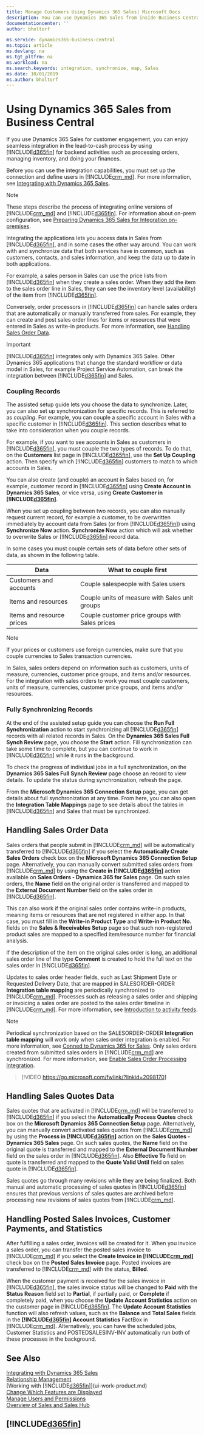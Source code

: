 ```yaml
---
title: Manage Customers Using Dynamics 365 Sales| Microsoft Docs
description: You can use Dynamics 365 Sales from inside Business Central to map data and have seamless integration and synchronization in the lead-to-cash process.
documentationcenter: ''
author: bholtorf

ms.service: dynamics365-business-central
ms.topic: article
ms.devlang: na
ms.tgt_pltfrm: na
ms.workload: na
ms.search.keywords: integration, synchronize, map, Sales
ms.date: 10/01/2019
ms.author: bholtorf
---
```

# Using Dynamics 365 Sales from Business Central
If you use Dynamics 365 Sales for customer engagement, you can enjoy seamless integration in the lead-to-cash process by using [!INCLUDE[d365fin](includes/d365fin_md.md)] for backend activities such as processing orders, managing inventory, and doing your finances.

Before you can use the integration capabilities, you must set up the connection and define users in [!INCLUDE[crm_md](includes/crm_md.md)]. For more information, see [Integrating with Dynamics 365 Sales](admin-prepare-dynamics-365-for-sales-for-integration.md).

> [!NOTE]
> These steps describe the process of integrating online versions of [!INCLUDE[crm_md](includes/crm_md.md)] and [!INCLUDE[d365fin](includes/d365fin_md.md)]. For information about on-prem configuration, see [Preparing Dynamics 365 Sales for Integration on-premises](/dynamics365/business-central/dev-itpro/administration/prepare-dynamics-365-for-sales-for-integration).

Integrating the applications lets you access data in Sales from [!INCLUDE[d365fin](includes/d365fin_md.md)], and in some cases the other way around. You can work with and synchronize data that both services have in common, such as customers, contacts, and sales information, and keep the data up to date in both applications.  

For example, a sales person in Sales can use the price lists from [!INCLUDE[d365fin](includes/d365fin_md.md)] when they create a sales order. When they add the item to the sales order line in Sales, they can see the inventory level (availability) of the item from [!INCLUDE[d365fin](includes/d365fin_md.md)].

Conversely, order processors in [!INCLUDE[d365fin](includes/d365fin_md.md)] can handle sales orders that are automatically or manually transferred from sales. For example, they can create and post sales order lines for items or resources that were entered in Sales as write-in products. For more information, see [Handling Sales Order Data](marketing-integrate-dynamicscrm.md#handling-sales-order-data).

> [!IMPORTANT]  
> [!INCLUDE[d365fin](includes/d365fin_md.md)] integrates only with Dynamics 365 Sales. Other Dynamics 365 applications that change the standard workflow or data model in Sales, for example Project Service Automation, can break the integration between [!INCLUDE[d365fin](includes/d365fin_md.md)] and Sales.

### Coupling Records
The assisted setup guide lets you choose the data to synchronize. Later, you can also set up synchronization for specific records. This is referred to as *coupling*. For example, you can couple a specific account in Sales with a specific customer in [!INCLUDE[d365fin](includes/d365fin_md.md)]. This section describes what to take into consideration when you couple records.

For example, if you want to see accounts in Sales as customers in [!INCLUDE[d365fin](includes/d365fin_md.md)], you must couple the two types of records. To do that, on the **Customers** list page in [!INCLUDE[d365fin](includes/d365fin_md.md)], use the **Set Up Coupling** action. Then specify which [!INCLUDE[d365fin](includes/d365fin_md.md)] customers to match to which accounts in Sales.

You can also create (and couple) an account in Sales based on, for example, customer record in [!INCLUDE[d365fin](includes/d365fin_md.md)] using **Create Account in Dynamics 365 Sales**, or vice versa, using **Create Customer in [!INCLUDE[d365fin](includes/d365fin_md.md)]**.

When you set up coupling between two records, you can also manually request current record, for example a customer, to be overwritten immediately by account data from Sales (or from [!INCLUDE[d365fin](includes/d365fin_md.md)]) using **Synchronize Now** action. **Synchronize Now** action which will ask whether to overwrite Sales or [!INCLUDE[d365fin](includes/d365fin_md.md)] record data.

In some cases you must couple certain sets of data before other sets of data, as shown in the following table.

|Data|What to couple first|
|-----|----|
|Customers and accounts|Couple salespeople with Sales users|
|Items and resources|Couple units of measure with Sales unit groups|
|Items and resource prices|Couple customer price groups with Sales prices|

> [!NOTE]  
> If your prices or customers use foreign currencies, make sure that you couple currencies to Sales transaction currencies.

In Sales, sales orders depend on information such as customers, units of measure, currencies, customer price groups, and items and/or resources. For the integration with sales orders to work you must couple customers, units of measure, currencies, customer price groups, and items and/or resources.

### Fully Synchronizing Records
At the end of the assisted setup guide you can choose the **Run Full Synchronization** action to start synchronizing all [!INCLUDE[d365fin](includes/d365fin_md.md)] records with all related records in Sales. On the **Dynamics 365 Sales Full Synch Review** page, you choose the **Start** action. Fill synchronization can take some time to complete, but you can continue to work in [!INCLUDE[d365fin](includes/d365fin_md.md)] while it runs in the background.

To check the progress of individual jobs in a full synchronization, on the **Dynamics 365 Sales Full Synch Review** page choose an record to view details. To update the status during synchronization, refresh the page.

From the **Microsoft Dynamics 365 Connection Setup** page, you can get details about full synchronization at any time. From here, you can also open the **Integration Table Mappings** page to see details about the tables in [!INCLUDE[d365fin](includes/d365fin_md.md)] and Sales that must be synchronized.

## Handling Sales Order Data
Sales orders that people submit in [!INCLUDE[crm_md](includes/crm_md.md)] will be automatically transferred to [!INCLUDE[d365fin](includes/d365fin_md.md)] if you select the **Automatically Create Sales Orders** check box on the **Microsoft Dynamics 365 Connection Setup** page.
Alternatively, you can manually convert submitted sales orders from [!INCLUDE[crm_md](includes/crm_md.md)] by using the **Create in [!INCLUDE[d365fin](includes/d365fin_md.md)]** action available on **Sales Orders - Dynamics 365 for Sales** page.
On such sales orders, the **Name** field on the original order is transferred and mapped to the **External Document Number** field on the sales order in [!INCLUDE[d365fin](includes/d365fin_md.md)].

This can also work if the original sales order contains write-in products, meaning items or resources that are not registered in either app. In that case, you must fill in the **Write-in Product Type** and **Write-in Product No.** fields on the **Sales & Receivables Setup** page so that such non-registered product sales are mapped to a specified item/resource number for financial analysis.

If the description of the item on the original sales order is long, an additional sales order line of the type **Comment** is created to hold the full text on the sales order in [!INCLUDE[d365fin](includes/d365fin_md.md)].

Updates to sales order header fields, such as Last Shipment Date or Requested Delivery Date, that are mapped in SALESORDER-ORDER **Integration table mapping** are periodically synchronized to [!INCLUDE[crm_md](includes/crm_md.md)]. Processes such as releasing a sales order and shipping or invoicing a sales order are posted to the sales order timeline in [!INCLUDE[crm_md](includes/crm_md.md)]. For more information, see [Introduction to activity feeds](https://docs.microsoft.com/en-us/dynamics365/customer-engagement/developer/introduction-activity-feeds).

> [!NOTE]  
> Periodical synchronization based on the SALESORDER-ORDER **Integration table mapping** will work only when sales order integration is enabled. For more information, see [Conned to Dynamics 365 for Sales](admin-how-to-set-up-a-dynamics-crm-connection.md). Only sales orders created from submitted sales orders in [!INCLUDE[crm_md](includes/crm_md.md)] are synchronized. For more information, see [Enable Sales Order Processing Integration](https://docs.microsoft.com/en-us/dynamics365/customer-engagement/sales-enterprise/developer/enable-sales-order-processing-integration).

> [!VIDEO https://go.microsoft.com/fwlink/?linkid=2098170]

## Handling Sales Quotes Data
Sales quotes that are activated in [!INCLUDE[crm_md](includes/crm_md.md)] will be transferred to [!INCLUDE[d365fin](includes/d365fin_md.md)] if you select the **Automatically Process Quotes** check box on the **Microsoft Dynamics 365 Connection Setup** page.
Alternatively, you can manually convert activated sales quotes from [!INCLUDE[crm_md](includes/crm_md.md)] by using the **Process in [!INCLUDE[d365fin](includes/d365fin_md.md)]** action on the **Sales Quotes - Dynamics 365 Sales** page.
On such sales quotes, the **Name** field on the original quote is transferred and mapped to the **External Document Number** field on the sales order in [!INCLUDE[d365fin](includes/d365fin_md.md)]. Also **Effective To** field on quote is transferred and mapped to the  **Quote Valid Until** field on sales quote in [!INCLUDE[d365fin](includes/d365fin_md.md)].  

Sales quotes go through many revisions while they are being finalized. Both manual and automatic processing of sales quotes in [!INCLUDE[d365fin](includes/d365fin_md.md)] ensures that previous versions of sales quotes are archived before processing new revisions of sales quotes from [!INCLUDE[crm_md](includes/crm_md.md)].

## Handling Posted Sales Invoices, Customer Payments, and Statistics
After fulfilling a sales order, invoices will be created for it. When you invoice a sales order, you can transfer the posted sales invoice to [!INCLUDE[crm_md](includes/crm_md.md)] if you select the **Create Invoice in [!INCLUDE[crm_md](includes/crm_md.md)]** check box on the **Posted Sales Invoice** page. Posted invoices are transferred to [!INCLUDE[crm_md](includes/crm_md.md)] with the status, **Billed**.

When the customer payment is received for the sales invoice in [!INCLUDE[d365fin](includes/d365fin_md.md)], the sales invoice status will be changed to **Paid** with the **Status Reason** field set to **Partial**, if partially paid, or **Complete** if completely paid, when you choose the **Update Account Statistics** action on the customer page in [!INCLUDE[d365fin](includes/d365fin_md.md)]. The **Update Account Statistics** function will also refresh values, such as the **Balance** and **Total Sales** fields in the **[!INCLUDE[d365fin](includes/d365fin_md.md)] Account Statistics** FactBox in [!INCLUDE[crm_md](includes/crm_md.md)]. Alternatively, you can have the scheduled jobs, Customer Statistics and POSTEDSALESINV-INV automatically run both of these processes in the background.

## See Also
[Integrating with Dynamics 365 Sales](admin-prepare-dynamics-365-for-sales-for-integration.md)  
[Relationship Management](marketing-relationship-management.md)  
[Working with [!INCLUDE[d365fin](includes/d365fin_md.md)]](ui-work-product.md)  
[Change Which Features are Displayed](ui-experiences.md)  
[Manage Users and Permissions](ui-how-users-permissions.md)    
[Overview of Sales and Sales Hub](/dynamics365/customer-engagement/sales-enterprise/overview)  

## [!INCLUDE[d365fin](includes/free_trial_md.md)]  
